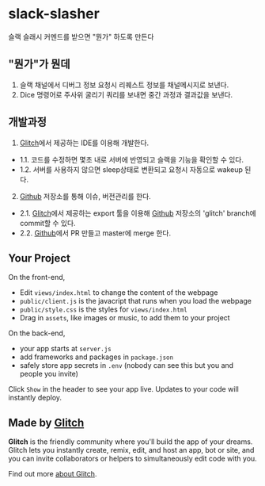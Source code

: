 # slack-slasher

슬랙 슬래시 커멘드를 받으면 "뭔가" 하도록 만든다

## "뭔가"가 뭔데

1. 슬랙 채널에서 디버그 정보 요청시 리퀘스트 정보를 채널메시지로 보낸다.
2. Dice 명령어로 주사위 굴리기 쿼리를 보내면 중간 과정과 결과값을 보낸다.

## 개발과정

1. [Glitch]에서 제공하는 IDE를 이용해 개발한다.

- 1.1. 코드를 수정하면 몇초 내로 서버에 반영되고 슬랙을 기능을 확인할 수 있다.
- 1.2. 서버를 사용하지 않으면 sleep상태로 변환되고 요청시 자동으로 wakeup 된다.

2. [Github] 저장소를 통해 이슈, 버전관리를 한다.

- 2.1. [Glitch]에서 제공하는 export 툴을 이용해 [Github] 저장소의 'glitch' branch에 commit할 수 있다.
- 2.2. [Github]에서 PR 만들고 master에 merge 한다.

## Your Project

On the front-end,

- Edit `views/index.html` to change the content of the webpage
- `public/client.js` is the javacript that runs when you load the webpage
- `public/style.css` is the styles for `views/index.html`
- Drag in `assets`, like images or music, to add them to your project

On the back-end,

- your app starts at `server.js`
- add frameworks and packages in `package.json`
- safely store app secrets in `.env` (nobody can see this but you and people you invite)

Click `Show` in the header to see your app live. Updates to your code will instantly deploy.

## Made by [Glitch](https://glitch.com/)

**Glitch** is the friendly community where you'll build the app of your dreams. Glitch lets you instantly create, remix, edit, and host an app, bot or site, and you can invite collaborators or helpers to simultaneously edit code with you.

Find out more [about Glitch](https://glitch.com/about).

[glitch]: https://glitch.com/ "Glitch main site"
[github]: https://github.com/xbfld/slack-slasher "Github repo for this project"

